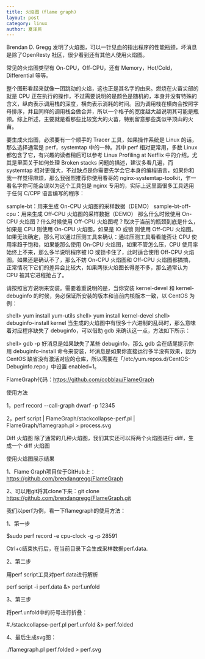 ```yaml
---
title: 火焰图（flame graph)
layout: post
category: linux
author: 夏泽民
---
```

 Brendan D. Gregg 发明了火焰图，可以一针见血的指出程序的性能瓶颈，坏消息是除了OpenResty 社区，很少看到还有其他人使用火焰图。

常见的火焰图类型有 On-CPU，Off-CPU，还有 Memory，Hot/Cold，Differential 等等。

整个图形看起来就像一团跳动的火焰，这也正是其名字的由来。燃烧在火苗尖部的就是 CPU 正在执行的操作，不过需要说明的是颜色是随机的，本身并没有特殊的含义，纵向表示调用栈的深度，横向表示消耗的时间。因为调用栈在横向会按照字母排序，并且同样的调用栈会做合并，所以一个格子的宽度越大越说明其可能是瓶颈。综上所述，主要就是看那些比较宽大的火苗，特别留意那些类似平顶山的火苗。

要生成火焰图，必须要有一个顺手的 Tracer 工具，如果操作系统是 Linux 的话，那么选择通常是 perf，systemtap 中的一种。其中 perf 相对更常用，多数 Linux 都包含了它，有兴趣的读者稍后可以参考 Linux Profiling at Netflix 中的介绍，尤其是里面关于如何处理 Broken stacks 问题的描述，建议多看几遍，而 systemtap 相对更强大，不过缺点是你需要先学会它本身的编程语言，如果你和我一样觉得麻烦，那么我强烈推荐你使用春哥的 nginx-systemtap-toolkit，乍一看名字你可能会误以为这个工具包是 nginx 专用的，实际上这里面很多工具适用于任何 C/CPP 语言编写的程序：

sample-bt：用来生成 On-CPU 火焰图的采样数据（DEMO）
sample-bt-off-cpu：用来生成 Off-CPU 火焰图的采样数据（DEMO）
那么什么时候使用 On-CPU 火焰图？什么时候使用 Off-CPU 火焰图呢？取决于当前的瓶颈到底是什么，如果是 CPU 则使用 On-CPU 火焰图，如果是 IO 或锁 则使用 Off-CPU 火焰图。如果无法确定，那么可以通过压测工具来确认：通过压测工具看看能否让 CPU 使用率趋于饱和，如果能那么使用 On-CPU 火焰图，如果不管怎么压，CPU 使用率始终上不来，那么多半说明程序被 IO 或锁卡住了，此时适合使用 Off-CPU 火焰图。如果还是确认不了，那么不妨 On-CPU 火焰图和 Off-CPU 火焰图都搞搞，正常情况下它们的差异会比较大，如果两张火焰图长得差不多，那么通常认为 CPU 被其它进程抢占了。

请按照官方说明来安装。需要着重说明的是，当你安装 kernel-devel 和 kernel-debuginfo 的时候，务必保证所安装的版本和当前内核版本一致，以 CentOS 为例：

shell> yum install yum-utils
shell> yum install kernel-devel
shell> debuginfo-install kernel
当生成的火焰图中有很多十六进制的乱码时，那么意味着对应程序缺失了 debuginfo，可以借助 gdb 来确认这一点，方法如下所示：

shell> gdb -p <PID>
好消息是如果缺失了某些 debuginfo，那么 gdb 会在结尾提示你用 debuginfo-install 命令来安装，坏消息是如果你直接运行多半没有效果，因为 CentOS 缺省没有激活对应的仓库，所以需要在「/etc/yum.repos.d/CentOS-Debuginfo.repo」中设置 enabled=1。

FlameGraph代码：https://github.com/cobblau/FlameGraph

 使用方法

1，perf record --call-graph dwarf -p 12345

2，perf script | FlameGraph/stackcollapse-perf.pl | FlameGraph/flamegraph.pl > process.svg
<!-- more -->
Diff 火焰图
除了通常的几种火焰图，我们其实还可以将两个火焰图进行 diff，生成一个 diff 火焰图


使用火焰图展示结果

1、Flame Graph项目位于GitHub上：https://github.com/brendangregg/FlameGraph

2、可以用git将其clone下来：git clone https://github.com/brendangregg/FlameGraph.git

 

我们以perf为例，看一下flamegraph的使用方法：

1、第一步

$sudo perf record -e cpu-clock -g -p 28591

Ctrl+c结束执行后，在当前目录下会生成采样数据perf.data.

2、第二步

用perf script工具对perf.data进行解析

perf script -i perf.data &> perf.unfold

3、第三步

将perf.unfold中的符号进行折叠：

#./stackcollapse-perf.pl perf.unfold &> perf.folded

4、最后生成svg图：

./flamegraph.pl perf.folded > perf.svg
